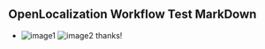 ## OpenLocalization Workflow Test MarkDown
* ![image1](.\2c686f8c-a954-49f2-b469-7898838e0df7.PNG)   ![image2](.\64d48d2d-ae27-4f2a-bf19-3d68aedd7d2d.png) 
thanks!